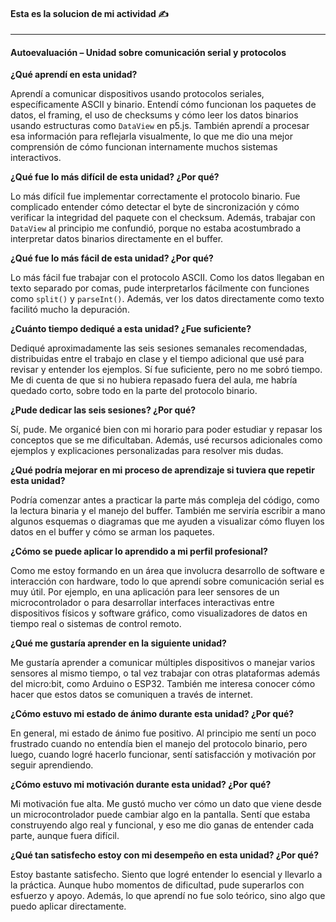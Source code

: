 #### Esta es la solucion de mi actividad ✍️
---

#### **Autoevaluación – Unidad sobre comunicación serial y protocolos**

**¿Qué aprendí en esta unidad?**

Aprendí a comunicar dispositivos usando protocolos seriales, específicamente ASCII y binario. Entendí cómo funcionan los paquetes de datos, el framing, el uso de checksums y cómo leer los datos binarios usando estructuras como `DataView` en p5.js. También aprendí a procesar esa información para reflejarla visualmente, lo que me dio una mejor comprensión de cómo funcionan internamente muchos sistemas interactivos.

**¿Qué fue lo más difícil de esta unidad? ¿Por qué?**

Lo más difícil fue implementar correctamente el protocolo binario. Fue complicado entender cómo detectar el byte de sincronización y cómo verificar la integridad del paquete con el checksum. Además, trabajar con `DataView` al principio me confundió, porque no estaba acostumbrado a interpretar datos binarios directamente en el buffer.

**¿Qué fue lo más fácil de esta unidad? ¿Por qué?**

Lo más fácil fue trabajar con el protocolo ASCII. Como los datos llegaban en texto separado por comas, pude interpretarlos fácilmente con funciones como `split()` y `parseInt()`. Además, ver los datos directamente como texto facilitó mucho la depuración.

**¿Cuánto tiempo dediqué a esta unidad? ¿Fue suficiente?**

Dediqué aproximadamente las seis sesiones semanales recomendadas, distribuidas entre el trabajo en clase y el tiempo adicional que usé para revisar y entender los ejemplos. Sí fue suficiente, pero no me sobró tiempo. Me di cuenta de que si no hubiera repasado fuera del aula, me habría quedado corto, sobre todo en la parte del protocolo binario.

**¿Pude dedicar las seis sesiones? ¿Por qué?**

Sí, pude. Me organicé bien con mi horario para poder estudiar y repasar los conceptos que se me dificultaban. Además, usé recursos adicionales como ejemplos y explicaciones personalizadas para resolver mis dudas.

**¿Qué podría mejorar en mi proceso de aprendizaje si tuviera que repetir esta unidad?**

Podría comenzar antes a practicar la parte más compleja del código, como la lectura binaria y el manejo del buffer. También me serviría escribir a mano algunos esquemas o diagramas que me ayuden a visualizar cómo fluyen los datos en el buffer y cómo se arman los paquetes.

**¿Cómo se puede aplicar lo aprendido a mi perfil profesional?**

Como me estoy formando en un área que involucra desarrollo de software e interacción con hardware, todo lo que aprendí sobre comunicación serial es muy útil. Por ejemplo, en una aplicación para leer sensores de un microcontrolador o para desarrollar interfaces interactivas entre dispositivos físicos y software gráfico, como visualizadores de datos en tiempo real o sistemas de control remoto.

**¿Qué me gustaría aprender en la siguiente unidad?**

Me gustaría aprender a comunicar múltiples dispositivos o manejar varios sensores al mismo tiempo, o tal vez trabajar con otras plataformas además del micro:bit, como Arduino o ESP32. También me interesa conocer cómo hacer que estos datos se comuniquen a través de internet.

**¿Cómo estuvo mi estado de ánimo durante esta unidad? ¿Por qué?**

En general, mi estado de ánimo fue positivo. Al principio me sentí un poco frustrado cuando no entendía bien el manejo del protocolo binario, pero luego, cuando logré hacerlo funcionar, sentí satisfacción y motivación por seguir aprendiendo.

**¿Cómo estuvo mi motivación durante esta unidad? ¿Por qué?**

Mi motivación fue alta. Me gustó mucho ver cómo un dato que viene desde un microcontrolador puede cambiar algo en la pantalla. Sentí que estaba construyendo algo real y funcional, y eso me dio ganas de entender cada parte, aunque fuera difícil.

**¿Qué tan satisfecho estoy con mi desempeño en esta unidad? ¿Por qué?**

Estoy bastante satisfecho. Siento que logré entender lo esencial y llevarlo a la práctica. Aunque hubo momentos de dificultad, pude superarlos con esfuerzo y apoyo. Además, lo que aprendí no fue solo teórico, sino algo que puedo aplicar directamente.

